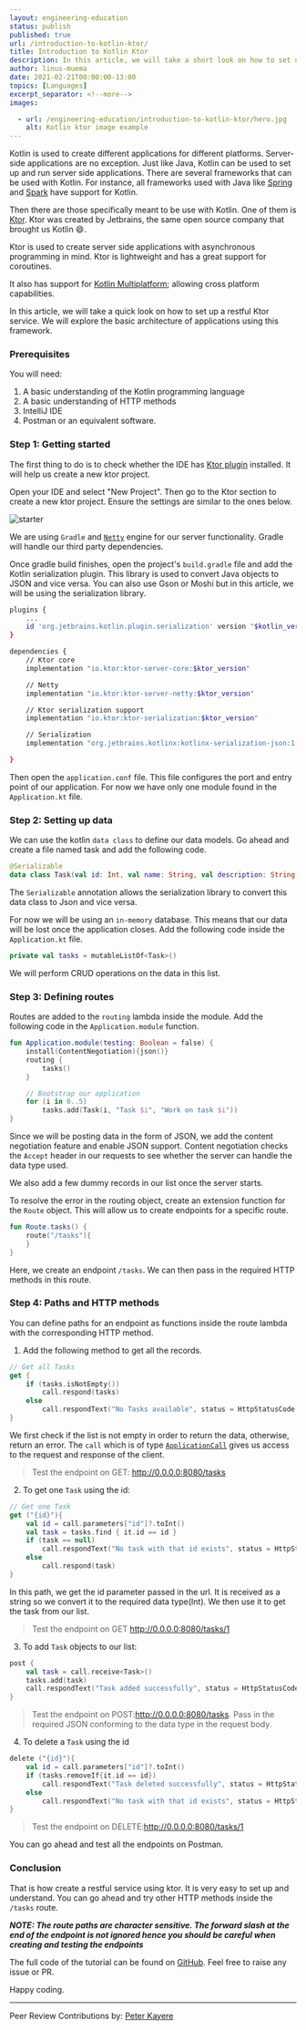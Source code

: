 ```yaml
---
layout: engineering-education
status: publish
published: true
url: /introduction-to-kotlin-ktor/
title: Introduction to Kotlin Ktor
description: In this article, we will take a short look on how to set up a restful Ktor service. We will explore the basic architecture of applications using this framework.
author: linus-muema
date: 2021-02-21T00:00:00-13:00
topics: [Languages]
excerpt_separator: <!--more-->
images:

  - url: /engineering-education/introduction-to-kotlin-ktor/hero.jpg
    alt: Kotlin ktor image example
---
```

Kotlin is used to create different applications for different platforms. Server-side applications are no exception. Just like Java, Kotlin can be used to set up and run server side applications. There are several frameworks that can be used with Kotlin. For instance, all frameworks used with Java like [Spring](https://spring.io/) and [Spark](https://sparkjava.com/) have support for Kotlin. 
<!--more-->
Then there are those specifically meant to be use with Kotlin. One of them is [Ktor](https://ktor.io/). Ktor was created by Jetbrains, the same open source company that brought us Kotlin 😄.

Ktor is used to create server side applications with asynchronous programming in mind. Ktor is lightweight and has a great support for coroutines. 

It also has support for [Kotlin Multiplatform](https://kotlinlang.org/docs/reference/multiplatform.html); allowing cross platform capabilities.

In this article, we will take a quick look on how to set up a restful Ktor service. We will explore the basic architecture of applications using this framework.

### Prerequisites
You will need:
1. A basic understanding of the Kotlin programming language
2. A basic understanding of HTTP methods
3. IntelliJ IDE
4. Postman or an equivalent software.

### Step 1: Getting started
The first thing to do is to check whether the IDE has [Ktor plugin](https://plugins.jetbrains.com/plugin/10823-ktor) installed. It will help us create a new ktor project.

Open your IDE and select "New Project". Then go to the Ktor section to create a new ktor project. Ensure the settings are similar to the ones below.

![starter](/introduction-to-kotlin-ktor/start.png)

We are using `Gradle` and [`Netty`](https://netty.io/) engine for our server functionality. Gradle will handle our third party dependencies.

Once gradle build finishes, open the project's `build.gradle` file and add the Kotlin serialization plugin. This library is used to convert Java objects to JSON and vice versa. You can also use Gson or Moshi but in this article, we will be using the serialization library.

```bash
plugins {
    ...
    id 'org.jetbrains.kotlin.plugin.serialization' version "$kotlin_version"
}

dependencies {
    // Ktor core
    implementation "io.ktor:ktor-server-core:$ktor_version"

    // Netty
    implementation "io.ktor:ktor-server-netty:$ktor_version"

    // Ktor serialization support
    implementation "io.ktor:ktor-serialization:$ktor_version"

    // Serialization
    implementation "org.jetbrains.kotlinx:kotlinx-serialization-json:1.0.1"

}
```

Then open the `application.conf` file. This file configures the port and entry point of our application. For now we have only one module found in the `Application.kt` file.

### Step 2: Setting up data
We can use the kotlin `data class` to define our data models. Go ahead and create a file named task and add the following code.

```kotlin
@Serializable
data class Task(val id: Int, val name: String, val description: String)
```

The `Serializable` annotation allows the serialization library to convert this data class to Json and vice versa.

For now we will be using an `in-memory` database. This means that our data will be lost once the application closes. Add the following code inside the `Application.kt` file.

```kotlin
private val tasks = mutableListOf<Task>()
```

We will perform CRUD operations on the data in this list.

### Step 3: Defining routes
Routes are added to the `routing` lambda inside the module. Add the following code in the `Application.module` function.

```kotlin
fun Application.module(testing: Boolean = false) {
    install(ContentNegotiation){json()}
    routing {
        tasks()
    }

    // Bootstrap our application
    for (i in 0..5)
        tasks.add(Task(i, "Task $i", "Work on task $i"))
}
```

Since we will be posting data in the form of JSON, we add the content negotiation feature and enable JSON support. Content negotiation checks the `Accept` header in our requests to see whether the server can handle the data type used.

We also add a few dummy records in our list once the server starts.

To resolve the error in the routing object, create an extension function for the `Route` object. This will allow us to create endpoints for a specific route.

```kotlin
fun Route.tasks() {
    route("/tasks"){
    }
}
```

Here, we create an endpoint `/tasks`. We can then pass in the required HTTP methods in this route.

### Step 4: Paths and HTTP methods
You can define paths for an endpoint as functions inside the route lambda with the corresponding HTTP method.

1. Add the following method to get all the records.
```kotlin
// Get all Tasks
get {
    if (tasks.isNotEmpty())
        call.respond(tasks)
    else
        call.respondText("No Tasks available", status = HttpStatusCode.NotFound)
}
```

We first check if the list is not empty in order to return the data, otherwise, return an error. The `call` which is of type [`ApplicationCall`](https://ktor.io/docs/calls.html) gives us access to the request and response of the client.

> Test the endpoint on GET: http://0.0.0.0:8080/tasks

2. To get one `Task` using the id:
```kotlin
// Get one Task
get ("{id}"){
    val id = call.parameters["id"]?.toInt()
    val task = tasks.find { it.id == id }
    if (task == null)
        call.respondText("No task with that id exists", status = HttpStatusCode.NotFound)
    else
        call.respond(task)
}
```

In this path, we get the id parameter passed in the url. It is received as a string so we convert it to the required data type(Int). We then use it to get the task from our list.

> Test the endpoint on GET http://0.0.0.0:8080/tasks/1

3. To add `Task` objects to our list:
```kotlin
post {
    val task = call.receive<Task>()
    tasks.add(task)
    call.respondText("Task added successfully", status = HttpStatusCode.Accepted)
}
```

> Test the endpoint on POST:http://0.0.0.0:8080/tasks.
> Pass in the required JSON conforming to the data type in the request body.

4. To delete a `Task` using the id
```kotlin
delete ("{id}"){
    val id = call.parameters["id"]?.toInt()
    if (tasks.removeIf{it.id == id})
        call.respondText("Task deleted successfully", status = HttpStatusCode.Accepted)
    else
        call.respondText("No task with that id exists", status = HttpStatusCode.NotFound)
}
```

> Test the endpoint on DELETE:http://0.0.0.0:8080/tasks/1

You can go ahead and test all the endpoints on Postman.

### Conclusion
That is how create a restful service using ktor. It is very easy to set up and understand. You can go ahead and try other HTTP methods inside the `/tasks` route.

***NOTE: The route paths are character sensitive. The forward slash at the end of the endpoint is not ignored hence you should be careful when creating and testing the endpoints***

The full code of the tutorial can be found on [GitHub](https://github.com/LinusMuema/kotlin-ktor). Feel free to raise any issue or PR.

Happy coding.

---
Peer Review Contributions by: [Peter Kayere](/authors/peter-kayere/)

